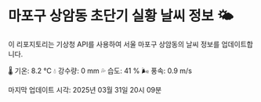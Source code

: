 
# 마포구 상암동 초단기 실황 날씨 정보 🌤️

이 리포지토리는 기상청 API를 사용하여 서울 마포구 상암동의 날씨 정보를 업데이트합니다. 

🌡️ 기온: 8.2 ℃
💧 강수량: 0 mm
💦 습도: 41 %
🌬️ 풍속: 0.9 m/s

마지막 업데이트 시각: 2025년 03월 31일 20시 09분    
